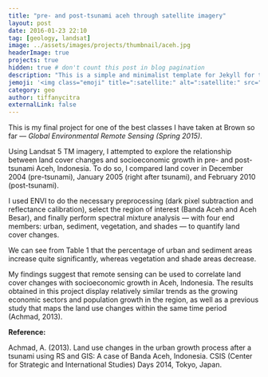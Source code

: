 ```yaml
---
title: "pre- and post-tsunami aceh through satellite imagery"
layout: post
date: 2016-01-23 22:10
tag: [geology, landsat]
image: ../assets/images/projects/thumbnail/aceh.jpg
headerImage: true
projects: true
hidden: true # don't count this post in blog pagination
description: "This is a simple and minimalist template for Jekyll for those who likes to eat noodles."
jemoji: '<img class="emoji" title=":satellite:" alt=":satellite:" src="https://assets-cdn.github.com/images/icons/emoji/unicode/1f4e1.png" height="20" width="20" align="absmiddle">'
category: geo
author: tiffanycitra
externalLink: false
---
```


This is my final project for one of the best classes I have taken at Brown so far — *Global Environmental Remote Sensing (Spring 2015)*.

Using Landsat 5 TM imagery, I attempted to explore the relationship between land cover changes and socioeconomic growth in pre- and post-tsunami Aceh, Indonesia. To do so, I compared land cover in December 2004 (pre-tsunami), January 2005 (right after tsunami), and February 2010 (post-tsunami).

I used ENVI to do the necessary preprocessing (dark pixel subtraction and reflectance calibration), select the region of interest (Banda Aceh and Aceh Besar), and finally perform spectral mixture analysis  — with four end members: urban, sediment, vegetation, and shades — to quantify land cover changes.

We can see from Table 1 that the percentage of urban and sediment areas increase quite significantly, whereas vegetation and shade areas decrease.

My findings suggest that remote sensing can be used to correlate land cover changes with socioeconomic growth in Aceh, Indonesia. The results obtained in this project display relatively similar trends as the growing economic sectors and population growth in the region, as well as a previous study that maps the land use changes within the same time period (Achmad, 2013).

**Reference:**

Achmad, A. (2013). Land use changes in the urban growth process after a tsunami using RS and GIS: A case of Banda Aceh, Indonesia. CSIS (Center for Strategic and International Studies) Days 2014, Tokyo, Japan.
